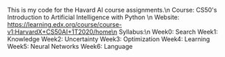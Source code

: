 This is my code for the Havard AI course assignments.\n
Course: CS50's Introduction to Artificial Intelligence with Python \n
Website: https://learning.edx.org/course/course-v1:HarvardX+CS50AI+1T2020/home\n
Syllabus:\n
  Week0: Search
  Week1: Knowledge
  Week2: Uncertainty
  Week3: Optimization
  Week4: Learning
  Week5: Neural Networks
  Week6: Language
